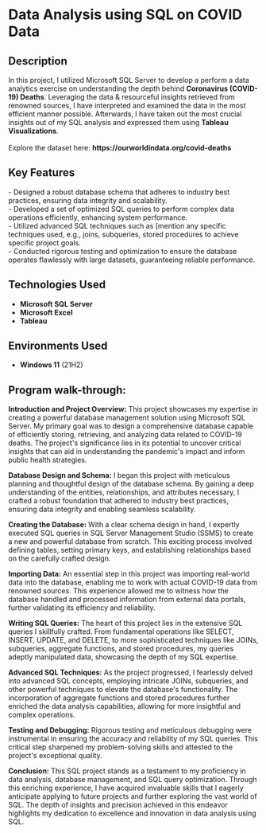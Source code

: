 <h1>Data Analysis using SQL on COVID Data</h1>

<h2>Description</h2>
In this project, I utilized Microsoft SQL Server to develop a perform a data analytics exercise on understanding the depth behind <b>Coronavirus (COVID-19) Deaths</b>. Leveraging the data & resourceful insights retrieved from renowned sources, I have interpreted and examined the data in the most efficient manner possible. Afterwards, I have taken out the most crucial insights out of my SQL analysis and expressed them using <b>Tableau Visualizations</b>.
<br> </br>
Explore the dataset here: <b>https://ourworldindata.org/covid-deaths</b>




<h2>Key Features</h2>
- Designed a robust database schema that adheres to industry best practices, ensuring data integrity and scalability.
<br />
- Developed a set of optimized SQL queries to perform complex data operations efficiently, enhancing system performance.
<br />
- Utilized advanced SQL techniques such as [mention any specific techniques used, e.g., joins, subqueries, stored procedures to achieve specific 
  project goals.
<br />
- Conducted rigorous testing and optimization to ensure the database operates flawlessly with large datasets, guaranteeing reliable performance.
<br />

<h2>Technologies Used</h2>

- <b>Microsoft SQL Server</b> 
- <b>Microsoft Excel</b>
- <b>Tableau</b>

<h2>Environments Used </h2>

- <b>Windows 11</b> (21H2)

<h2>Program walk-through:</h2>

<b>Introduction and Project Overview:</b>
This project showcases my expertise in creating a powerful database management solution using Microsoft SQL Server. My primary goal was to design a comprehensive database capable of efficiently storing, retrieving, and analyzing data related to COVID-19 deaths. The project's significance lies in its potential to uncover critical insights that can aid in understanding the pandemic's impact and inform public health strategies.

<b>Database Design and Schema:</b>
I began this project with meticulous planning and thoughtful design of the database schema. By gaining a deep understanding of the entities, relationships, and attributes necessary, I crafted a robust foundation that adhered to industry best practices, ensuring data integrity and enabling seamless scalability.

<b>Creating the Database:</b>
With a clear schema design in hand, I expertly executed SQL queries in SQL Server Management Studio (SSMS) to create a new and powerful database from scratch. This exciting process involved defining tables, setting primary keys, and establishing relationships based on the carefully crafted design.

<b>Importing Data:</b>
An essential step in this project was importing real-world data into the database, enabling me to work with actual COVID-19 data from renowned sources. This experience allowed me to witness how the database handled and processed information from external data portals, further validating its efficiency and reliability.

<b>Writing SQL Queries:</b>
The heart of this project lies in the extensive SQL queries I skillfully crafted. From fundamental operations like SELECT, INSERT, UPDATE, and DELETE, to more sophisticated techniques like JOINs, subqueries, aggregate functions, and stored procedures, my queries adeptly manipulated data, showcasing the depth of my SQL expertise.

<b>Advanced SQL Techniques:</b>
As the project progressed, I fearlessly delved into advanced SQL concepts, employing intricate JOINs, subqueries, and other powerful techniques to elevate the database's functionality. The incorporation of aggregate functions and stored procedures further enriched the data analysis capabilities, allowing for more insightful and complex operations.

<b>Testing and Debugging:</b>
Rigorous testing and meticulous debugging were instrumental in ensuring the accuracy and reliability of my SQL queries. This critical step sharpened my problem-solving skills and attested to the project's exceptional quality.

<b>Conclusion:</b>
This SQL project stands as a testament to my proficiency in data analysis, database management, and SQL query optimization. Through this enriching experience, I have acquired invaluable skills that I eagerly anticipate applying to future projects and further exploring the vast world of SQL. The depth of insights and precision achieved in this endeavor highlights my dedication to excellence and innovation in data analysis using SQL.

